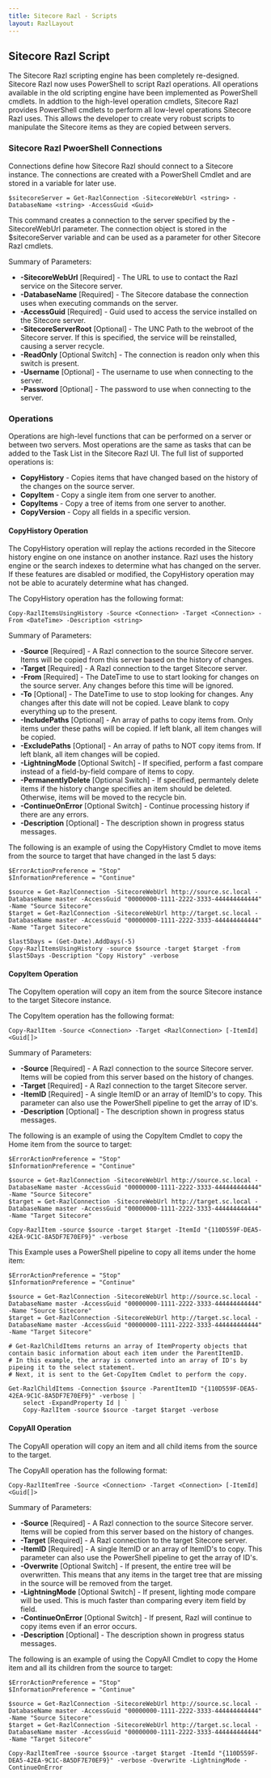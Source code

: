 ```yaml
---
title: Sitecore Razl - Scripts
layout: RazlLayout
---
```


## Sitecore Razl Script

The Sitecore Razl scripting engine has been completely re-designed. Sitecore Razl now uses PowerShell to script Razl operations. All operations available in the old scripting engine have been implemented as PowerShell cmdlets. In addtion to the high-level operation cmdlets, Sitecore Razl provides PowerShell cmdlets to perform all low-level operations Sitecore Razl uses. This allows the developer to create very robust scripts to manipulate the Sitecore items as they are copied between servers.

### Sitecore Razl PwoerShell Connections

Connections define how Sitecore Razl should connect to a Sitecore instance. The connections are created with a PowerShell Cmdlet and are stored in a variable for later use.

    $sitecoreServer = Get-RazlConnection -SitecoreWebUrl <string> -DatabaseName <string> -AccessGuid <Guid>

This command creates a connection to the server specified by the -SitecoreWebUrl parameter. The connection object is stored in the $sitecoreServer variable and can be used as a parameter for other Sitecore Razl cmdlets.

Summary of Parameters:

- **-SitecoreWebUrl** [Required] - The URL to use to contact the Razl service on the Sitecore server.
- **-DatabaseName** [Required] - The Sitecore database the connection uses when executing commands on the server.
- **-AccessGuid** [Required] - Guid used to access the service installed on the Sitecore server.
- **-SitecoreServerRoot** [Optional] - The UNC Path to the webroot of the Sitecore server. If this is specified, the service will be reinstalled, causing a server recycle.
- **-ReadOnly** [Optional Switch] - The connection is readon only when this switch is present.
- **-Username** [Optional] - The username to use when connecting to the server.
- **-Password** [Optional] - The password to use when connecting to the server.

### Operations
Operations are high-level functions that can be performed on a server or between two servers. Most operations are the same as tasks that can be added to the Task List in the Sitecore Razl UI. The full list of supported operations is:

- **CopyHistory** - Copies items that have changed based on the history of the changes on the source server.
- **CopyItem** - Copy a single item from one server to another.
- **CopyItems** - Copy a tree of items from one server to another.
- **CopyVersion** - Copy all fields in a specific version.

#### CopyHistory Operation

The CopyHistory operation will replay the actions recorded in the Sitecore history engine on one instance on another instance. Razl uses the history engine or the search indexes to determine what has changed on the server. If these features are disabled or modified, the CopyHistory operation may not be able to acurately determine what has changed.

The CopyHistory operation has the following format:

    Copy-RazlItemsUsingHistory -Source <Connection> -Target <Connection> -From <DateTime> -Description <string>

Summary of Parameters:
- **-Source** [Required] - A Razl connection to the source Sitecore server. Items will be copied from this server based on the history of changes.
- **-Target** [Required] - A Razl connection to the target Sitecore server.
- **-From** [Required] - The DateTime to use to start looking for changes on the source server. Any changes before this time will be ignored.
- **-To** [Optional] - The DateTime to use to stop looking for changes. Any changes after this date will not be copied. Leave blank to copy everything up to the present.
- **-IncludePaths** [Optional] - An array of paths to copy items from. Only items under these paths will be copied. If left blank, all item changes will be copied.
- **-ExcludePaths** [Optional] - An array of paths to NOT copy items from. If left blank, all item changes will be copied.
- **-LightningMode** [Optional Switch] - If specified, perform a fast compare instead of a field-by-field compare of items to copy.
- **-PermanentlyDelete** [Optional Switch] - If specified, permantely delete items if the history change specifies an item should be deleted. Otherwise, items will be moved to the recycle bin.
- **-ContinueOnError** [Optional Switch] - Continue processing history if there are any errors.
- **-Description** [Optional] - The description shown in progress status messages.

The following is an example of using the CopyHistory Cmdlet to move items from the source to target that have changed in the last 5 days:

	$ErrorActionPreference = "Stop"
	$InformationPreference = "Continue"

	$source = Get-RazlConnection -SitecoreWebUrl http://source.sc.local -DatabaseName master -AccessGuid "00000000-1111-2222-3333-444444444444" -Name "Source Sitecore"
	$target = Get-RazlConnection -SitecoreWebUrl http://target.sc.local -DatabaseName master -AccessGuid "00000000-1111-2222-3333-444444444444" -Name "Target Sitecore"

    $last5Days = (Get-Date).AddDays(-5)
	Copy-RazlItemsUsingHistory -source $source -target $target -from $last5Days -Description "Copy History" -verbose

#### CopyItem Operation

The CopyItem operation will copy an item from the source Sitecore instance to the target Sitecore instance. 

The CopyItem operation has the following format:

	Copy-RazlItem -Source <Connection> -Target <RazlConnection> [-ItemId] <Guid[]>

Summary of Parameters:
- **-Source** [Required] - A Razl connection to the source Sitecore server. Items will be copied from this server based on the history of changes.
- **-Target** [Required] - A Razl connection to the target Sitecore server.
- **-ItemID** [Required] - A single ItemID or an array of ItemID's to copy. This parameter can also use the PowerShell pipeline to get the array of ID's.
- **-Description** [Optional] - The description shown in progress status messages.

The following is an example of using the CopyItem Cmdlet to copy the Home item from the source to target:

	$ErrorActionPreference = "Stop"
	$InformationPreference = "Continue"

	$source = Get-RazlConnection -SitecoreWebUrl http://source.sc.local -DatabaseName master -AccessGuid "00000000-1111-2222-3333-444444444444" -Name "Source Sitecore"
	$target = Get-RazlConnection -SitecoreWebUrl http://target.sc.local -DatabaseName master -AccessGuid "00000000-1111-2222-3333-444444444444" -Name "Target Sitecore"
    
	Copy-RazlItem -source $source -target $target -ItemId "{110D559F-DEA5-42EA-9C1C-8A5DF7E70EF9}" -verbose

This Example uses a PowerShell pipeline to copy all items under the home item:

	$ErrorActionPreference = "Stop"
	$InformationPreference = "Continue"

	$source = Get-RazlConnection -SitecoreWebUrl http://source.sc.local -DatabaseName master -AccessGuid "00000000-1111-2222-3333-444444444444" -Name "Source Sitecore"
	$target = Get-RazlConnection -SitecoreWebUrl http://target.sc.local -DatabaseName master -AccessGuid "00000000-1111-2222-3333-444444444444" -Name "Target Sitecore"

	# Get-RazlChildItems returns an array of ItemProperty objects that contain basic information about each item under the ParentItemID. 
	# In this example, the array is converted into an array of ID's by pipeing it to the select statement.
	# Next, it is sent to the Get-CopyItem Cmdlet to perform the copy.

	Get-RazlChildItems -Connection $source -ParentItemID "{110D559F-DEA5-42EA-9C1C-8A5DF7E70EF9}" -verbose | `
		select -ExpandProperty Id | `
		Copy-RazlItem -source $source -target $target -verbose


#### CopyAll Operation

The CopyAll operation will copy an item and all child items from the source to the target.

 The CopyAll operation has the following format:

    Copy-RazlItemTree -Source <Connection> -Target <Connection> [-ItemId] <Guid[]> 

Summary of Parameters:
- **-Source** [Required] - A Razl connection to the source Sitecore server. Items will be copied from this server based on the history of changes.
- **-Target** [Required] - A Razl connection to the target Sitecore server.
- **-ItemID** [Required] - A single ItemID or an array of ItemID's to copy. This parameter can also use the PowerShell pipeline to get the array of ID's.
- **-Overwrite** [Optional Switch] -  If present, the entire tree will be overwritten. This means that any items in the target tree that are missing in the source will be removed from the target.
- **-LightningMode** [Optional Switch] - If present, lighting mode compare will be used. This is much faster than comparing every item field by field.
- **-ContinueOnError** [Optional Switch] - If present, Razl will continue to copy items even if an error occurs.
- **-Description** [Optional] - The description shown in progress status messages.


The following is an example of using the CopyAll Cmdlet to copy the Home item and all its children from the source to target:

	$ErrorActionPreference = "Stop"
	$InformationPreference = "Continue"

	$source = Get-RazlConnection -SitecoreWebUrl http://source.sc.local -DatabaseName master -AccessGuid "00000000-1111-2222-3333-444444444444" -Name "Source Sitecore"
	$target = Get-RazlConnection -SitecoreWebUrl http://target.sc.local -DatabaseName master -AccessGuid "00000000-1111-2222-3333-444444444444" -Name "Target Sitecore"
    
	Copy-RazlItemTree -source $source -target $target -ItemId "{110D559F-DEA5-42EA-9C1C-8A5DF7E70EF9}" -verbose -Overwrite -LightningMode -ContinueOnError


